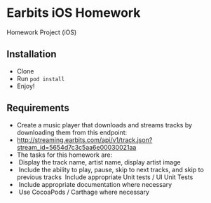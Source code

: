 
# Earbits iOS Homework

Homework Project (iOS)

## Installation
* Clone
* Run `pod install`
* Enjoy!


## Requirements
* Create a music player that downloads and streams tracks by downloading them from this endpoint:
* http://streaming.earbits.com/api/v1/track.json?stream_id=5654d7c3c5aa6e00030021aa
* The tasks for this homework are:
* ­ Display the track name, artist name, display artist image
* ­ Include the ability to play, pause, skip to next tracks, and skip to previous tracks ­ Include appropriate Unit tests / UI Unit Tests
* ­ Include appropriate documentation where necessary
* ­ Use CocoaPods / Carthage where necessary
